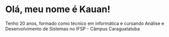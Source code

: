 # Olá, meu nome é Kauan!

Tenho 20 anos, formado como técnico em informática e cursando Análise e Desenvolvimento de Sistemas no IFSP - Câmpus Caraguatatuba
